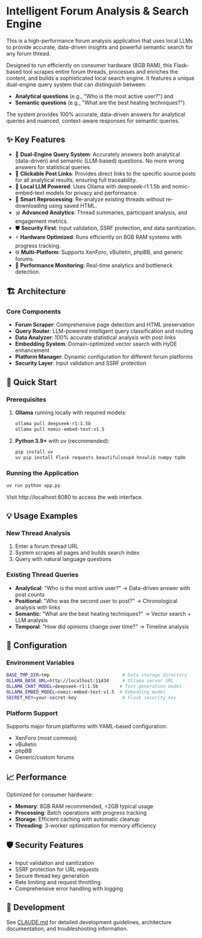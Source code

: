 # Intelligent Forum Analysis & Search Engine

This is a high-performance forum analysis application that uses local LLMs to provide accurate, data-driven insights and powerful semantic search for any forum thread.

Designed to run efficiently on consumer hardware (8GB RAM), this Flask-based tool scrapes entire forum threads, processes and enriches the content, and builds a sophisticated local search engine. It features a unique dual-engine query system that can distinguish between:

- **Analytical questions** (e.g., "Who is the most active user?") and
- **Semantic questions** (e.g., "What are the best heating techniques?").

The system provides 100% accurate, data-driven answers for analytical queries and nuanced, context-aware responses for semantic queries.

## ✨ Key Features

- 🎯 **Dual-Engine Query System**: Accurately answers both analytical (data-driven) and semantic (LLM-based) questions. No more wrong answers for statistical queries.
- 🔗 **Clickable Post Links**: Provides direct links to the specific source posts for all analytical results, ensuring full traceability.
- 🧠 **Local LLM Powered**: Uses Ollama with deepseek-r1:1.5b and nomic-embed-text models for privacy and performance.
- 🔄 **Smart Reprocessing**: Re-analyze existing threads without re-downloading using saved HTML.
- 📊 **Advanced Analytics**: Thread summaries, participant analysis, and engagement metrics.
- 🛡️ **Security First**: Input validation, SSRF protection, and data sanitization.
- ⚡ **Hardware Optimized**: Runs efficiently on 8GB RAM systems with progress tracking.
- 🌐 **Multi-Platform**: Supports XenForo, vBulletin, phpBB, and generic forums.
- 🚀 **Performance Monitoring**: Real-time analytics and bottleneck detection.

## 🏗️ Architecture

### Core Components

- **Forum Scraper**: Comprehensive page detection and HTML preservation
- **Query Router**: LLM-powered intelligent query classification and routing
- **Data Analyzer**: 100% accurate statistical analysis with post links
- **Embedding System**: Domain-optimized vector search with HyDE enhancement
- **Platform Manager**: Dynamic configuration for different forum platforms
- **Security Layer**: Input validation and SSRF protection

## 🚀 Quick Start

### Prerequisites

1. **Ollama** running locally with required models:
   ```bash
   ollama pull deepseek-r1:1.5b
   ollama pull nomic-embed-text:v1.5
   ```

2. **Python 3.9+** with uv (recommended):
   ```bash
   pip install uv
   uv pip install Flask requests beautifulsoup4 hnswlib numpy tqdm
   ```

### Running the Application

```bash
uv run python app.py
```

Visit http://localhost:8080 to access the web interface.

## 💡 Usage Examples

### New Thread Analysis
1. Enter a forum thread URL
2. System scrapes all pages and builds search index
3. Query with natural language questions

### Existing Thread Queries
- **Analytical**: "Who is the most active user?" → Data-driven answer with post counts
- **Positional**: "Who was the second user to post?" → Chronological analysis with links
- **Semantic**: "What are the best heating techniques?" → Vector search + LLM analysis
- **Temporal**: "How did opinions change over time?" → Timeline analysis

## 🔧 Configuration

### Environment Variables
```bash
BASE_TMP_DIR=tmp                           # Data storage directory
OLLAMA_BASE_URL=http://localhost:11434     # Ollama server URL
OLLAMA_CHAT_MODEL=deepseek-r1:1.5b        # Text generation model
OLLAMA_EMBED_MODEL=nomic-embed-text:v1.5  # Embedding model
SECRET_KEY=your-secret-key                 # Flask security key
```

### Platform Support
Supports major forum platforms with YAML-based configuration:
- XenForo (most common)
- vBulletin 
- phpBB
- Generic/custom forums

## 📈 Performance

Optimized for consumer hardware:
- **Memory**: 8GB RAM recommended, <2GB typical usage
- **Processing**: Batch operations with progress tracking
- **Storage**: Efficient caching with automatic cleanup
- **Threading**: 3-worker optimization for memory efficiency

## 🛡️ Security Features

- Input validation and sanitization
- SSRF protection for URL requests
- Secure thread key generation
- Rate limiting and request throttling
- Comprehensive error handling with logging

## 📝 Development

See [CLAUDE.md](CLAUDE.md) for detailed development guidelines, architecture documentation, and troubleshooting information.
